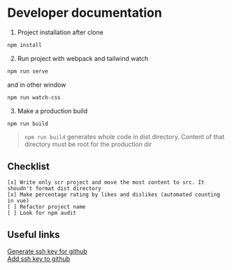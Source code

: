 # Developer documentation

1. Project installation after clone

```bash
npm install
```

2. Run project with webpack and tailwind watch

```bash
npm run serve
```

and in other window

```bash
npm run watch-css
```

3. Make a production build

```bash
npm run build
```

> `npm run build` generates whole code in dist directory. Content of that directory must be root for the production dir

## Checklist

    [x] Write only scr project and move the most content to src. It shoudn't format dist directory
    [x] Make percentage rating by likes and dislikes (automated counting in vue)
    [ ] Refactor project name
    [ ] Look for npm audit

## Useful links

[Generate ssh key for github](https://docs.github.com/en/authentication/connecting-to-github-with-ssh/generating-a-new-ssh-key-and-adding-it-to-the-ssh-agent)  
[Add ssh key to github](https://docs.github.com/en/authentication/connecting-to-github-with-ssh/adding-a-new-ssh-key-to-your-github-account)

